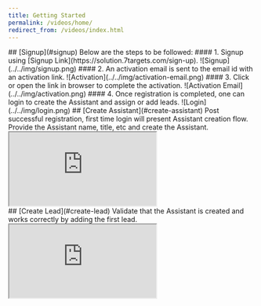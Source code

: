 ```yaml
---
title: Getting Started
permalink: /videos/home/
redirect_from: /videos/index.html
---
```


<a name="signup"/>
## [Signup](#signup)
Below are the steps to be followed:
#### 1. Signup using [Signup Link](https://solution.7targets.com/sign-up).  
![Signup](../../img/signup.png)
#### 2. An activation email is sent to the  email id with an activation link.  
![Activation](../../img/activation-email.png)
#### 3. Click or open the link in browser to complete the activation.  
![Activation Email](../../img/activation.png)
#### 4. Once registration is completed, one can login to create the Assistant and assign or add leads.  
![Login](../../img/login.png)

<a name="create-assistant"/>
## [Create Assistant](#create-assistant)
Post successful registration, first time login will present Assistant creation flow. Provide the Assistant name, title, etc and create the Assistant. 
<div class="embed-responsive embed-responsive-16by9">
  <iframe class="embed-responsive-item" src="https://www.youtube.com/embed/i8A4GrdNCak" allowfullscreen></iframe>
</div>

<a name="create-lead"/>
## [Create Lead](#create-lead)
Validate that the Assistant is created and works correctly by adding the first lead. 
<div class="embed-responsive embed-responsive-16by9">
  <iframe class="embed-responsive-item" src="https://www.youtube.com/embed/UKdxHyueNmY" allowfullscreen></iframe>
</div>
